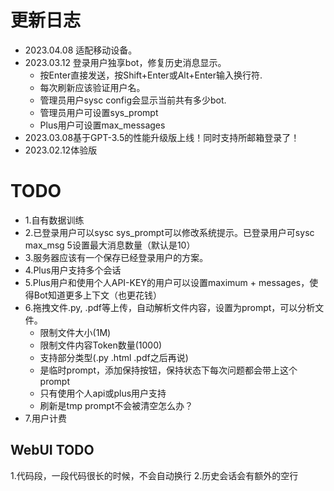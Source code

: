 
# 更新日志

+ 2023.04.08 适配移动设备。
+ 2023.03.12 登录用户独享bot，修复历史消息显示。
    - 按Enter直接发送，按Shift+Enter或Alt+Enter输入换行符.
    - 每次刷新应该验证用户名。
    - 管理员用户sysc config会显示当前共有多少bot.
    - 管理员用户可设置sys_prompt
    - Plus用户可设置max_messages
+ 2023.03.08基于GPT-3.5的性能升级版上线！同时支持所邮箱登录了！
+ 2023.02.12体验版



# TODO

+ 1.自有数据训练
+ 2.已登录用户可以sysc sys_prompt可以修改系统提示。已登录用户可sysc max_msg 5设置最大消息数量（默认是10）
+ 3.服务器应该有一个保存已经登录用户的方案。
+ 4.Plus用户支持多个会话
+ 5.Plus用户和使用个人API-KEY的用户可以设置maximum + messages，使得Bot知道更多上下文（也更花钱）
+ 6.拖拽文件.py, .pdf等上传，自动解析文件内容，设置为prompt，可以分析文件。
    - 限制文件大小(1M)
    - 限制文件内容Token数量(1000)
    - 支持部分类型(.py .html .pdf之后再说)
    - 是临时prompt，添加保持按钮，保持状态下每次问题都会带上这个prompt
    - 只有使用个人api或plus用户支持
    - 刷新是tmp prompt不会被清空怎么办？
+ 7.用户计费


## WebUI TODO
1.代码段，一段代码很长的时候，不会自动换行
2.历史会话会有额外的空行


